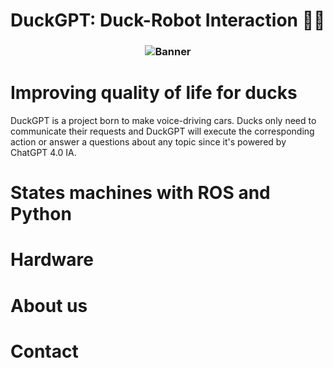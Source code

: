 # DuckGPT: Duck-Robot Interaction 🦆🤖
<h3 align="center">
    <img src="src/media/DuckGPT_banner.png" alt="Banner">
</h3>

# Improving quality of life for ducks

DuckGPT is a project born to make voice-driving cars. Ducks only need to communicate their requests and DuckGPT will execute the corresponding action or answer a questions about any topic since it's powered by ChatGPT 4.0 IA.

# States machines with ROS and Python

# Hardware

# About us

# Contact